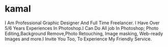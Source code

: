 # kamal
I Am Professional Graphic Designer And Full Time Freelancer. I Have Over 5/6 Years Experiences In Photoshop.I Can Do All job In Photoshop; Photo Editing,Background Remove,Photo Retouching, Image masking, Web-ready Images and more.I Invite You Too, To Experience My Friendly Service.
